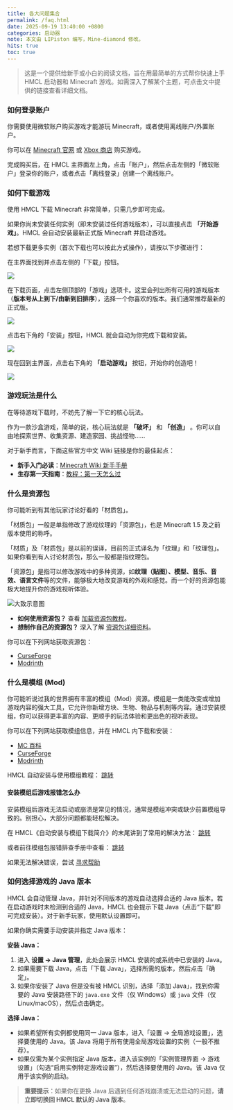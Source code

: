 ```yaml
---
title: 各大问题集合
permalink: /faq.html
date: 2025-09-19 13:40:00 +0800
categories: 启动器
note: 本文由 LIPiston 编写，Mine-diamond 修改。
hits: true
toc: true
---
```


> 这是一个提供给新手或小白的阅读文档，旨在用最简单的方式帮你快速上手 HMCL 启动器和 Minecraft 游戏。如需深入了解某个主题，可点击文中提供的链接查看详细文档。

### 如何登录账户

你需要使用微软账户购买游戏才能游玩 Minecraft，或者使用离线账户/外置账户。

你可以在 [Minecraft 官网](https://www.minecraft.net/store/minecraft-java-bedrock-edition-pc?tabs=%7B%22details%22%3A0%7D) 或 [Xbox 商店](https://www.xbox.com/games/store/minecraft-java-bedrock-edition-for-pc/9nxp44l49shj) 购买游戏。

完成购买后，在 HMCL 主界面左上角，点击「账户」，然后点击左侧的「微软账户」登录你的账户，或者点击「离线登录」创建一个离线账户。

### 如何下载游戏

使用 HMCL 下载 Minecraft 非常简单，只需几步即可完成。 

如果你尚未安装任何实例（即未安装过任何游戏版本），可以直接点击 **「开始游戏」**。HMCL 会自动安装最新正式版 Minecraft 并启动游戏。  

若想下载更多实例（首次下载也可以按此方式操作），请按以下步骤进行：  

在主界面找到并点击左侧的「下载」按钮。

![](/assets/img/docs/about-questions/img.png)

在下载页面，点击左侧顶部的「游戏」选项卡。这里会列出所有可用的游戏版本（**版本号从上到下/由新到旧排序**），选择一个你喜欢的版本。我们通常推荐最新的正式版。

![](/assets/img/docs/about-questions/img2.png)

点击右下角的「安装」按钮，HMCL 就会自动为你完成下载和安装。

![](/assets/img/docs/about-questions/img3.png)

现在回到主界面，点击右下角的 **「启动游戏」** 按钮，开始你的创造吧！

![](/assets/img/docs/about-questions/img4.png)

### 游戏玩法是什么

在等待游戏下载时，不妨先了解一下它的核心玩法。 

作为一款沙盒游戏，简单的说，核心玩法就是 **「破坏」** 和 **「创造」** 。你可以自由地探索世界、收集资源、建造家园、挑战怪物……  

对于新手而言，下面这些官方中文 Wiki 链接是你的最佳起点：
- **新手入门必读**：[Minecraft Wiki 新手手册](https://zh.minecraft.wiki/w/%E6%95%99%E7%A8%8B/%E6%96%B0%E6%89%8B%E6%89%8B%E5%86%8C)
- **生存第一天指南**：[教程：第一天怎么过](https://zh.minecraft.wiki/w/Tutorial:%E7%AC%AC%E4%B8%80%E5%A4%A9)

### 什么是资源包

你可能听到有其他玩家讨论好看的「材质包」。  

「材质包」一般是单指修改了游戏纹理的「资源包」，也是 Minecraft 1.5 及之前版本使用的称呼。

「材质」及「材质包」是以前的误译，目前的正式译名为「纹理」和「纹理包」。如果你看到有人讨论材质包，那么一般都是指纹理包。

「资源包」是指可以修改游戏中的多种资源，如**纹理（贴图）、模型、音乐、音效、语言文件**等的文件，能够极大地改变游戏的外观和感觉。而一个好的资源包能极大地提升你的游戏视听体验。

![大致示意图](/assets/img/docs/about-questions/img5.jpg)

- **如何使用资源包？** 查看 [加载资源包教程](https://zh.minecraft.wiki/w/Tutorial:%E5%8A%A0%E8%BD%BD%E8%B5%84%E6%BA%90%E5%8C%85)。
- **想制作自己的资源包？** 深入了解 [资源包详细资料](https://zh.minecraft.wiki/w/%E8%B5%84%E6%BA%90%E5%8C%85)。

你可以在下列网站获取资源包：
- [CurseForge](https://www.curseforge.com/minecraft/texture-packs)
- [Modrinth](https://modrinth.com/resourcepacks)

### 什么是模组 (Mod)

你可能听说过我的世界拥有丰富的模组（Mod）资源。模组是一类能改变或增加游戏内容的强大工具，它允许你新增方块、生物、物品与机制等内容。通过安装模组，你可以获得更丰富的内容、更顺手的玩法体验和更出色的视听表现。

你可以在下列网站获取模组信息，并在 HMCL 内下载和安装：
- [MC 百科](https://www.mcmod.cn/)
- [CurseForge](https://www.curseforge.com/minecraft/search?class=mc-mods)
- [Modrinth](https://modrinth.com/mods)

HMCL 自动安装与使用模组教程： [跳转](/launcher/auto-installing.html)

#### 安装模组后游戏报错怎么办

安装模组后游戏无法启动或崩溃是常见的情况，通常是模组冲突或缺少前置模组导致的。别担心，大部分问题都能轻松解决。 

在 HMCL《自动安装与模组下载简介》的末尾讲到了常用的解决方法： [跳转](/launcher/auto-installing.html#%E5%AE%89%E8%A3%85-mod-%E5%90%8E%E6%B8%B8%E6%88%8F%E6%8A%A5%E9%94%99%E6%97%A0%E6%B3%95%E5%90%AF%E5%8A%A8)

或者前往模组包报错排查手册中查看： [跳转](/modpack/error-handbook.html)

如果无法解决错误，尝试 [寻求帮助](help.html)

### 如何选择游戏的 Java 版本

HMCL 会自动管理 Java，并针对不同版本的游戏自动选择合适的 Java 版本。若在启动游戏时未检测到合适的 Java，HMCL 也会提示下载 Java（点击“下载”即可完成安装）。对于新手玩家，使用默认设置即可。

如果你确实需要手动安装并指定 Java 版本：  

**安装 Java：**
1. 进入 **设置 -> Java 管理**，此处会展示 HMCL 安装的或系统中已安装的 Java。  
2. 如果需要下载 Java，点击「下载 Java」，选择所需的版本，然后点击「确定」。  
3. 如果你安装了 Java 但是没有被 HMCL 识别，选择「添加 Java」，找到你需要的 Java 安装路径下的 `java.exe` 文件（仅 Windows）或 `java` 文件（仅 Linux/macOS），然后点击确定。  

**选择 Java：**
- 如果希望所有实例都使用同一 Java 版本，进入「设置 -> 全局游戏设置」，选择要使用的 Java。该 Java 将用于所有使用全局游戏设置的实例（一般不推荐）。
- 如果仅需为某个实例指定 Java 版本，进入该实例的「实例管理界面 -> 游戏设置」（勾选“启用实例特定游戏设置”），然后选择要使用的 Java。该 Java 仅用于该实例的启动。

> **重要提示**：如果你在更换 Java 后遇到任何游戏崩溃或无法启动的问题，**请立即切换回 HMCL 默认的 Java 版本**。  
